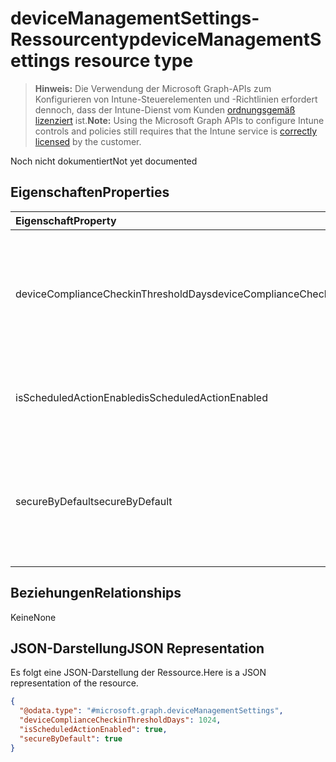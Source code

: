 # <a name="devicemanagementsettings-resource-type"></a><span data-ttu-id="539c6-101">deviceManagementSettings-Ressourcentyp</span><span class="sxs-lookup"><span data-stu-id="539c6-101">deviceManagementSettings resource type</span></span>

> <span data-ttu-id="539c6-102">**Hinweis:** Die Verwendung der Microsoft Graph-APIs zum Konfigurieren von Intune-Steuerelementen und -Richtlinien erfordert dennoch, dass der Intune-Dienst vom Kunden [ordnungsgemäß lizenziert](https://go.microsoft.com/fwlink/?linkid=839381) ist.</span><span class="sxs-lookup"><span data-stu-id="539c6-102">**Note:** Using the Microsoft Graph APIs to configure Intune controls and policies still requires that the Intune service is [correctly licensed](https://go.microsoft.com/fwlink/?linkid=839381) by the customer.</span></span>

<span data-ttu-id="539c6-103">Noch nicht dokumentiert</span><span class="sxs-lookup"><span data-stu-id="539c6-103">Not yet documented</span></span>
## <a name="properties"></a><span data-ttu-id="539c6-104">Eigenschaften</span><span class="sxs-lookup"><span data-stu-id="539c6-104">Properties</span></span>
|<span data-ttu-id="539c6-105">Eigenschaft</span><span class="sxs-lookup"><span data-stu-id="539c6-105">Property</span></span>|<span data-ttu-id="539c6-106">Typ</span><span class="sxs-lookup"><span data-stu-id="539c6-106">Type</span></span>|<span data-ttu-id="539c6-107">Beschreibung</span><span class="sxs-lookup"><span data-stu-id="539c6-107">Description</span></span>|
|:---|:---|:---|
|<span data-ttu-id="539c6-108">deviceComplianceCheckinThresholdDays</span><span class="sxs-lookup"><span data-stu-id="539c6-108">deviceComplianceCheckinThresholdDays</span></span>|<span data-ttu-id="539c6-109">Int32</span><span class="sxs-lookup"><span data-stu-id="539c6-109">Int32</span></span>|<span data-ttu-id="539c6-110">Die Anzahl von Tagen, die ein Gerät ohne Einchecken konform bleiben kann.</span><span class="sxs-lookup"><span data-stu-id="539c6-110">The number of days a device is allowed to go without checking in to remain compliant.</span></span> <span data-ttu-id="539c6-111">Gültige Werte: 0 bis 120</span><span class="sxs-lookup"><span data-stu-id="539c6-111">Valid values 0 to 120</span></span>|
|<span data-ttu-id="539c6-112">isScheduledActionEnabled</span><span class="sxs-lookup"><span data-stu-id="539c6-112">isScheduledActionEnabled</span></span>|<span data-ttu-id="539c6-113">Boolean</span><span class="sxs-lookup"><span data-stu-id="539c6-113">Boolean</span></span>|<span data-ttu-id="539c6-114">Gibt an, ob das Feature für eine geplante Aktion für die Regel aktiviert ist.</span><span class="sxs-lookup"><span data-stu-id="539c6-114">Is feature enabled or not for scheduled action for rule.</span></span>|
|<span data-ttu-id="539c6-115">secureByDefault</span><span class="sxs-lookup"><span data-stu-id="539c6-115">secureByDefault</span></span>|<span data-ttu-id="539c6-116">Boolean</span><span class="sxs-lookup"><span data-stu-id="539c6-116">Boolean</span></span>|<span data-ttu-id="539c6-117">Ist dies auf „true“ gesetzt, sollte das Gerät als nicht konform gelten, wenn keine Konformitätsrichtlinie verfolgt wird.</span><span class="sxs-lookup"><span data-stu-id="539c6-117">Device should be noncompliant when there is no compliance policy targeted when this is true</span></span>|

## <a name="relationships"></a><span data-ttu-id="539c6-118">Beziehungen</span><span class="sxs-lookup"><span data-stu-id="539c6-118">Relationships</span></span>
<span data-ttu-id="539c6-119">Keine</span><span class="sxs-lookup"><span data-stu-id="539c6-119">None</span></span>
## <a name="json-representation"></a><span data-ttu-id="539c6-120">JSON-Darstellung</span><span class="sxs-lookup"><span data-stu-id="539c6-120">JSON Representation</span></span>
<span data-ttu-id="539c6-121">Es folgt eine JSON-Darstellung der Ressource.</span><span class="sxs-lookup"><span data-stu-id="539c6-121">Here is a JSON representation of the resource.</span></span>
<!--{
  "blockType": "resource",
  "@odata.type": "microsoft.graph.deviceManagementSettings"
}-->
``` json
{
  "@odata.type": "#microsoft.graph.deviceManagementSettings",
  "deviceComplianceCheckinThresholdDays": 1024,
  "isScheduledActionEnabled": true,
  "secureByDefault": true
}
```



